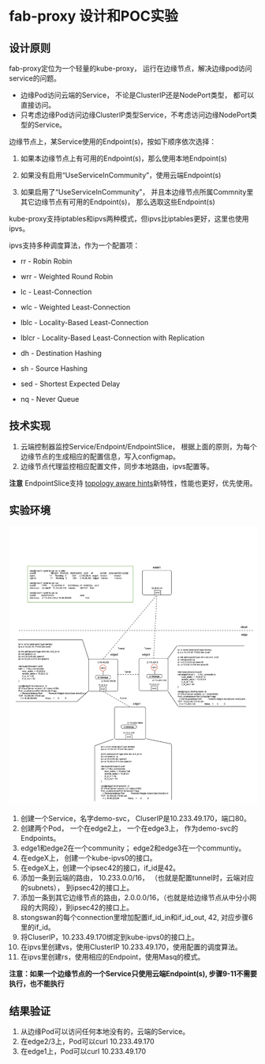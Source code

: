 # fab-proxy 设计和POC实验



## 设计原则

 fab-proxy定位为一个轻量的kube-proxy， 运行在边缘节点，解决边缘pod访问service的问题。

- 边缘Pod访问云端的Service， 不论是ClusterIP还是NodePort类型， 都可以直接访问。
- 只考虑边缘Pod访问边缘ClusterIP类型Service，不考虑访问边缘NodePort类型的Service。

边缘节点上，某Service使用的Endpoint(s)，按如下顺序依次选择：

1. 如果本边缘节点上有可用的Endpoint(s)，那么使用本地Endpoint(s)

2. 如果没有启用“UseServiceInCommunity”，使用云端Endpoint(s)

3. 如果启用了“UseServiceInCommunity”， 并且本边缘节点所属Commnity里其它边缘节点有可用的Endpoint(s)， 那么选取这些Endpoint(s)

kube-proxy支持iptables和ipvs两种模式，但ipvs比iptables更好，这里也使用ipvs。

ipvs支持多种调度算法，作为一个配置项：

  * rr - Robin Robin

  * wrr - Weighted Round Robin

  * lc - Least-Connection

  * wlc - Weighted Least-Connection

  * lblc - Locality-Based Least-Connection

  * lblcr - Locality-Based Least-Connection with Replication

  * dh - Destination Hashing

  * sh - Source Hashing

  * sed - Shortest Expected Delay

  * nq - Never Queue

    

## 技术实现

1. 云端控制器监控Service/Endpoint/EndpointSlice， 根据上面的原则，为每个边缘节点的生成相应的配置信息，写入configmap。
2. 边缘节点代理监控相应配置文件，同步本地路由，ipvs配置等。

**注意** EndpointSlice支持 [topology aware hints](https://kubernetes.io/docs/concepts/services-networking/topology-aware-hints/)新特性，性能也更好，优先使用。



## 实验环境

<img src="proxy.png" alt="proxy" style="zoom:70%;" />



1. 创建一个Service，名字demo-svc， CluserIP是10.233.49.170，端口80。
2. 创建两个Pod， 一个在edge2上， 一个在edge3上， 作为demo-svc的Endpoints。
3. edge1和edge2在一个community； edge2和edge3在一个communtiy。
4. 在edgeX上， 创建一个kube-ipvs0的接口。
6. 在edgeX上，创建一个ipsec42的接口，if_id是42。
7. 添加一条到云端的路由， 10.233.0.0/16， （也就是配置tunnel时，云端对应的subnets）， 到ipsec42的接口上。
8. 添加一条到其它边缘节点的路由，2.0.0.0/16，（也就是给边缘节点从中分小网段的大网段），到ipsec42的接口上。
9. stongswan的每个connection里增加配置if_id_in和if_id_out,  42, 对应步骤6里的if_id。
9. 将CluserIP，10.233.49.170绑定到kube-ipvs0的接口上。
10. 在ipvs里创建vs，使用ClusterIP 10.233.49.170，使用配置的调度算法。
11. 在ipvs里创建rs，使用相应的Endpoint，使用Masq的模式。

**注意：如果一个边缘节点的一个Service只使用云端Endpoint(s),  步骤9-11不需要执行，也不能执行**



## 结果验证
1. 从边缘Pod可以访问任何本地没有的，云端的Service。
2.  在edge2/3上，Pod可以curl 10.233.49.170
3. 在edge1上，Pod可以curl 10.233.49.170